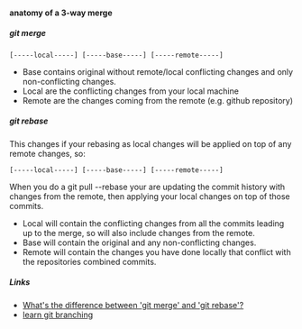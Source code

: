 #### anatomy of a 3-way merge

##### git merge

    [-----local-----] [-----base-----] [-----remote-----]
    
* Base contains original without remote/local conflicting changes and only non-conflicting changes.
* Local are the conflicting changes from your local machine
* Remote are the changes coming from the remote (e.g. github repository)

##### git rebase

This changes if your rebasing as local changes will be applied on top of any remote changes, so:

    [-----local-----] [-----base-----] [-----remote-----]

When you do a git pull --rebase your are updating the commit history with changes from the remote, then applying your local changes on top of those commits.

* Local will contain the conflicting changes from all the commits leading up to the merge, so will also include changes from the remote.
* Base will contain the original and any non-conflicting changes.
* Remote will contain the changes you have done locally that conflict with the repositories combined commits.

##### Links

* [What's the difference between 'git merge' and 'git rebase'?](http://stackoverflow.com/questions/16666089/whats-the-difference-between-git-merge-and-git-rebase)
* [learn git branching](http://pcottle.github.io/learnGitBranching/)
